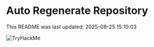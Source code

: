 # Auto Regenerate Repository

This README was last updated: 2025-08-25 15:10:03

 ![TryHackMe](https://tryhackme.com/badge/533634)